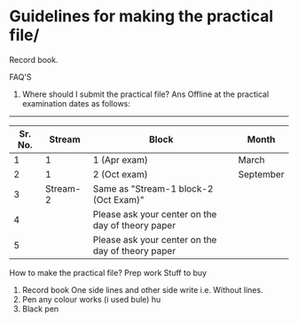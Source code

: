 # Guidelines for making the practical file/
Record book. 

FAQ'S 
1. Where should I submit the practical file? 
Ans Offline at the practical examination dates as follows:
-----------------------------
| Sr. No. | Stream     | Block                | Month      |
|---------|------------|----------------------|------------|
| 1       | 1          | 1 (Apr exam)          | March      |
| 2       | 1          | 2 (Oct exam)          | September  |
| 3       | Stream-2   | Same as "Stream-1 block-2 (Oct Exam)" | |
| 4       |            | Please ask your center on the day of theory paper | |
| 5       |            | Please ask your center on the day of theory paper | |


How to make the practical file?
Prep work 
Stuff to buy
1. Record book 
One side lines and other side write i.e. Without lines.
2. Pen any colour works (i used bule) hu
3. Black pen 


